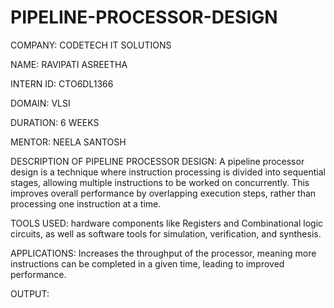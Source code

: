 # PIPELINE-PROCESSOR-DESIGN

COMPANY: CODETECH IT SOLUTIONS

NAME: RAVIPATI ASREETHA

INTERN ID: CTO6DL1366

DOMAIN: VLSI

DURATION: 6 WEEKS

MENTOR: NEELA SANTOSH

DESCRIPTION OF PIPELINE PROCESSOR DESIGN: A pipeline processor design is a technique where instruction processing is divided into sequential stages, allowing multiple instructions to be worked on concurrently. This improves overall performance by overlapping execution steps, rather than processing one instruction at a time.

TOOLS USED: hardware components like Registers and Combinational logic circuits, as well as software tools for simulation, verification, and synthesis.

APPLICATIONS: Increases the throughput of the processor, meaning more instructions can be completed in a given time, leading to improved performance.

OUTPUT:
